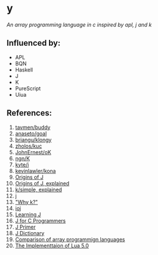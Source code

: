 # y

_An array programming language in c inspired by apl, j and k_

## Influenced by:

- APL
- BQN
- Haskell
- J
- K
- PureScript
- Uiua

## References:

1. [tavmen/buddy](https://github.com/tavmem/buddy)
2. [anaseto/goal](https://codeberg.org/anaseto/goal)
3. [briangu/klongy](https://github.com/briangu/klongpy)
4. [zholos/kuc](https://github.com/zholos/kuc/)
5. [JohnErnest/oK](https://github.com/JohnEarnest/ok)
6. [ngn/K](https://codeberg.org/ngn/k/)
7. [kyte/i](https://github.com/ktye/i)
8. [kevinlawler/kona](https://github.com/kevinlawler/kona)
9. [Origins of J](https://www.jsoftware.com/ioj/iojATW.htm)
10. [Origins of J, explained](https://github.com/kelas/ooj)
11. [k/simple, explained](https://github.com/kparc/ksimple/)
12. [j](https://github.com/cratelyn/j)
13. ["Why k?"](https://xpqz.github.io/kbook/Introduction.html)
14. [ioj](https://www.jsoftware.com/ioj/ioj.htm)
15. [Learning J](https://www.jsoftware.com/help/learning/contents.htm)
16. [J for C Programmers](https://www.jsoftware.com/help/jforc/contents.htm)
17. [J Primer](https://www.jsoftware.com/help/primer/contents.htm)
18. [J Dictionary](https://www.jsoftware.com/help/dictionary/contents.htm)
19. [Comparison of array programmign languages](<https://en.wikipedia.org/wiki/Comparison_of_programming_languages_(array)>)
20. [The Implementtaion of Lua 5.0](https://www.lua.org/doc/jucs05.pdf)
